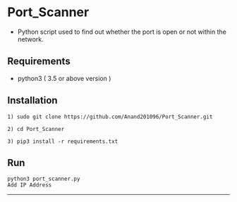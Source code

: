 # Port_Scanner

- Python script used to find out whether the port is open or not within the network.

## Requirements
- python3 ( 3.5 or above version )

## Installation
```
1) sudo git clone https://github.com/Anand201096/Port_Scanner.git

2) cd Port_Scanner

3) pip3 install -r requirements.txt

```

## Run
```
python3 port_scanner.py 
Add IP Address

```

<hr>
